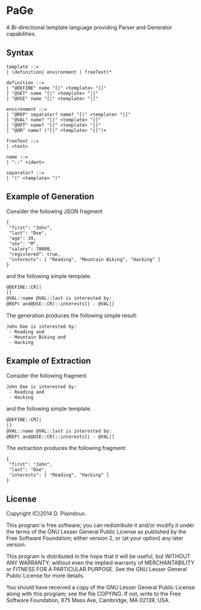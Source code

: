 # PaGe

A Bi-directional template language providing Parser and Generator capabilities.

## Syntax

```
template ::=
| (definition| environment | freeText)*

definition ::=
| "@DEFINE" name "[|" <template> "|]"
| "@SET" name "[|" <template> "|]"
| "@USE" name "[|" <template> "|]"

environment ::=
| "@REP" separator? name? "[|" <template> "|]"
| "@VAL" name? "[|" <template> "|]"
| "@OPT" name? "[|" <template> "|]"
| "@OR" name? ("[|" <template> "|]")+

freeText ::=
| <text>

name ::=
| "::" <ident>

separator? ::=
| "(" <template> ")"
```

## Example of Generation

Consider the following JSON fragment

```
{
 "first": "John",
 "last": "Doe",
 "age": 39,
 "sex": "M",
 "salary": 70000,
 "registered": true,
 "interests": [ "Reading", "Mountain Biking", "Hacking" ]
}
```

and the following simple template.

```html
@DEFINE::CR[|
|]
@VAL::name @VAL::last is interested by:
@REP( and@USE::CR)::interests[| - @VAL|]
```

The generation produces the following simple result:

```
John Doe is interested by:
 - Reading and
 - Mountain Biking and
 - Hacking
```

## Example of Extraction

Consider the following fragment

```
John Doe is interested by:
 - Reading and
 - Hacking
```

and the following simple template.

```html
@DEFINE::CR[|
|]
@VAL::name @VAL::last is interested by:
@REP( and@USE::CR)::interests[| - @VAL|]
```

The extraction produces the following fragment:

```
{
 "first": "John",
 "last": "Doe",
 "interests": [ "Reading", "Hacking" ]
}
```

## License

Copyright (C)2014 D. Plaindoux.

This program is free software; you can redistribute it and/or modify it
under the terms of the GNU Lesser General Public License as published
by the Free Software Foundation; either version 2, or (at your option) any
later version.

This program is distributed in the hope that it will be useful,
but WITHOUT ANY WARRANTY; without even the implied warranty of
MERCHANTABILITY or FITNESS FOR A PARTICULAR PURPOSE.  See the
GNU Lesser General Public License for more details.

You should have received a copy of the GNU Lesser General Public License
along with this program; see the file COPYING.  If not, write to
the Free Software Foundation, 675 Mass Ave, Cambridge, MA 02139, USA.
